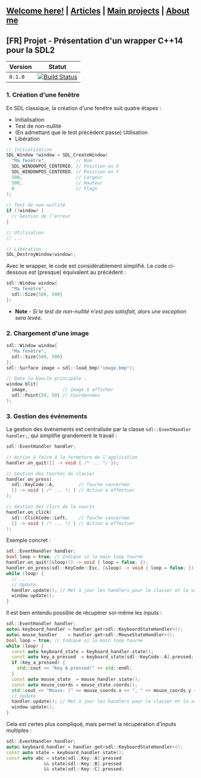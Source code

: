 ## [Welcome here!](index.md) | [Articles](articles.md) | [Main projects](projects.md) | [About me](about.md)

[FR] Projet - Présentation d'un wrapper C++14 pour la SDL2
---
Version | Statut
-----------|-------------
`0.1.0` | [![Build Status](https://travis-ci.org/vpenando/sdl-cpp.svg)](https://travis-ci.org/vpenando/sdl-cpp)



### 1. Création d'une fenêtre
En SDL classique, la création d'une fenêtre suit quatre étapes :
- Initialisation
- Test de non-nullité
- (En admettant que le test précédent passe) Utilisation
- Libération

```cpp
// Initialisation
SDL_Window *window = SDL_CreateWindow(
  "Ma fenêtre",           // Nom
  SDL_WINDOWPOS_CENTERED, // Position en X
  SDL_WINDOWPOS_CENTERED, // Position en Y
  500,                    // Largeur
  500,                    // Hauteur
  0                       // Flags
);
  
// Test de non-nullité
if (!window) {
  // Gestion de l’erreur
}

// Utilisation
// ...

// Libération
SDL_DestroyWindow(window);
```

Avec le wrapper, le code est considérablement simplifié. Le code ci-dessous est (presque) équivalent au précédent :
```cpp
sdl::Window window{
  "Ma fenêtre",
  sdl::Size{500, 500}
};
```
* **Note** - *Si le test de non-nullité n'est pas satisfait, alors une exception sera levée.*

### 2. Chargement d'une image

```cpp
sdl::Window window{
  "Ma fenêtre",
  sdl::Size{500, 500}
};
sdl::Surface image = sdl::load_bmp("image.bmp");

// Dans la boucle principale :
window.blit(
  image,             // Image à afficher
  sdl::Point{50, 50} // Coordonnées
);
```

### 3. Gestion des événements
La gestion des événements est centralisée par la classe `sdl::EventHandler handler;`, qui simplifie grandement le travail :
```cpp
sdl::EventHandler handler;

// Action à faire à la fermeture de l'application
handler.on_quit([] -> void { /* ... */ });

// Gestion des touches du clavier
handler.on_press(
  sdl::KeyCode::A,         // Touche concernée
  [] -> void { /* ... */ } // Action à effectuer
);

// Gestion des clics de la souris
handler.on_click(
  sdl::ClickCode::Left,    // Touche concernée
  [] -> void { /* ... */ } // Action à effectuer
);
```
Exemple concret :
```cpp
sdl::EventHandler handler;
bool loop = true; // Indique si la main loop tourne
handler.on_quit([&loop)() -> void { loop = false; });
handler.on_press(sdl::KeyCode::Esc, [&loop] -> void { loop = false; });
while (loop) {
  // ...
  // Update
  handler.update(); // Met à jour les handlers pour le clavier et la souris
  window.update();
}
```

Il est bien entendu possible de récupérer soi-même les inputs :
```cpp
sdl::EventHandler handler;
auto& keyboard_handler = handler.get<sdl::KeyboardStateHandler>();
auto& mouse_handler    = handler.get<sdl::MouseStateHandler>();
bool loop = true; // Indique si la main loop tourne
while (loop) {
  const auto keyboard_state = keyboard_handler.state();
  const auto key_a_pressed  = keyboard_state[sdl::KeyCode::A].pressed;
  if (key_a_pressed) {
    std::cout << "Key A pressed!" << std::endl;
  }
  const auto mouse_state  = mouse_handler.state();
  const auto mouse_coords = mouse_state.coords();
  std::cout << "Mouse: (" << mouse_coords.x << ", " << mouse_coords.y << ")" << std::endl;
  // Update
  handler.update(); // Met à jour les handlers pour le clavier et la souris
  window.update();
}
```

Cela est certes plus compliqué, mais permet la récupération d'inputs multiples :
```cpp
sdl::EventHandler handler;
auto& keyboard_handler = handler.get<sdl::KeyboardStateHandler>();
const auto state = keyboard_handler.state();
const auto abc = state[sdl::Key::A].pressed
              && state[sdl::Key::B].pressed
              && state[sdl::Key::C].pressed;
```
